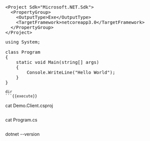 
<pre class="file" data-filename="Demo.Client.csproj" data-target="replace">
&lt;Project Sdk="Microsoft.NET.Sdk"&gt;
  &lt;PropertyGroup&gt;
    &lt;OutputType&gt;Exe&lt;/OutputType&gt;
    &lt;TargetFramework&gt;netcoreapp3.0&lt;/TargetFramework&gt;
  &lt;/PropertyGroup&gt;
&lt;/Project&gt;
</pre>

<pre class="file" data-filename="Program.cs" data-target="replace">
using System;

class Program
{
    static void Main(string[] args)
    {
        Console.WriteLine("Hello World");
    }
}
</pre>

```
dir
```{{execute}}

```
cat Demo.Client.csproj
```{{execute}}

```
cat Program.cs
```{{execute}}

```
dotnet --version
```{{execute}}